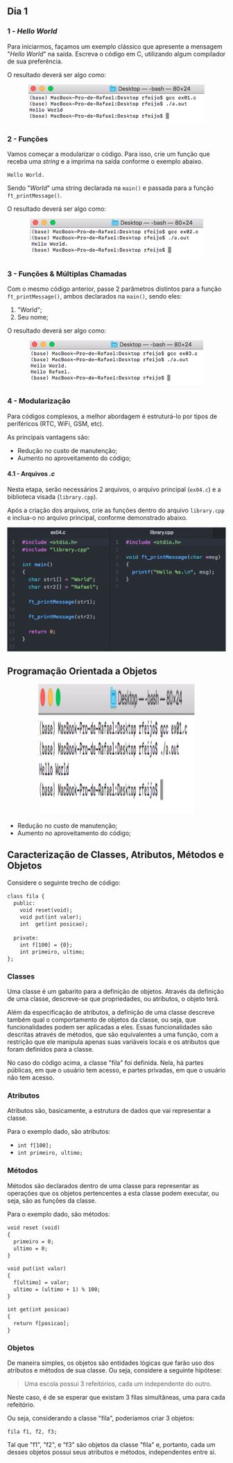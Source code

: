 ## Dia 1

### 1 - *Hello World*

Para iniciarmos, façamos um exemplo clássico que apresente a mensagem "*Hello World*" na saída. Escreva o código em C, utilizando algum compilador de sua preferência.

O resultado deverá ser algo como:

<p align="center">
  <img src="screenshots/ex01.jpg">
</p>

### 2 - Funções

Vamos começar a modularizar o código. Para isso, crie um função que receba uma *string* e a imprima na saída conforme o exemplo abaixo.

```
Hello World.
```

Sendo "*World*" uma string declarada na ```main()``` e passada para a função ```ft_printMessage()```.

O resultado deverá ser algo como:

<p align="center">
  <img src="screenshots/ex02.jpg">
</p>

### 3 - Funções & Múltiplas Chamadas

Com o mesmo código anterior, passe 2 parâmetros distintos para a função ```ft_printMessage()```, ambos declarados na ```main()```, sendo eles:

1. "World";
2. Seu nome;

O resultado deverá ser algo como:

<p align="center">
  <img src="screenshots/ex03.jpg">
</p>

### 4 - Modularização

Para códigos complexos, a melhor abordagem é estruturá-lo por tipos de periféricos (RTC, WiFi, GSM, etc).

As principais vantagens são:

* Redução no custo de manutenção;
* Aumento no aproveitamento do código;

#### 4.1 - Arquivos *.c*

Nesta etapa, serão necessários 2 arquivos, o arquivo principal (```ex04.c```) e a biblioteca visada (```library.cpp```).

Após a criação dos arquivos, crie as funções dentro do arquivo ```library.cpp``` e inclua-o no arquivo principal, conforme demonstrado abaixo.

<p align="center">
  <img src="screenshots/ex04_1.jpg">
</p>
















## Programação Orientada a Objetos 

<p align="center">
  <img width="360" height="300" src="screenshots/ex01.jpg">
</p>

* Redução no custo de manutenção;
* Aumento no aproveitamento do código;

## Caracterização de Classes, Atributos, Métodos e Objetos
Considere o seguinte trecho de código:
```
class fila {
  public:
    void reset(void); 
    void put(int valor); 
    int  get(int posicao);
 
  private:
    int f[100] = {0};
    int primeiro, ultimo;
};
```

### Classes
Uma classe é um gabarito para a definição de objetos. Através da definição de uma classe, descreve-se que propriedades, ou atributos, o objeto terá.

Além da especificação de atributos, a definição de uma classe descreve também qual o comportamento de objetos da classe, ou seja, que funcionalidades podem ser aplicadas a eles. Essas funcionalidades são descritas através de métodos, que são equivalentes a uma função, com a restrição que ele manipula apenas suas variáveis locais e os atributos que foram definidos para a classe.

No caso do código acima, a classe "fila" foi definida. Nela, há partes públicas, em que o usuário tem acesso, e partes privadas, em que o usuário não tem acesso.

### Atributos
Atributos são, basicamente, a estrutura de dados que vai representar a classe.

Para o exemplo dado, são atributos:
* ```int f[100];```
* ```int primeiro, ultimo;```

### Métodos
Métodos são declarados dentro de uma classe para representar as operações que os objetos pertencentes a esta classe podem executar, ou seja, são as funções da classe.

Para o exemplo dado, são métodos:
```
void reset (void)
{
  primeiro = 0;
  ultimo = 0;
}
```
```
void put(int valor)
{
  f[ultimo] = valor;
  ultimo = (ultimo + 1) % 100;
}
```
```
int get(int posicao)
{
  return f[posicao];
}
```

### Objetos
De maneira simples, os objetos são entidades lógicas que farão uso dos atributos e métodos de sua classe. Ou seja, considere a seguinte hipótese:

> Uma escola possui 3 refeitórios, cada um independente do outro.

Neste caso, é de se esperar que existam 3 filas simultâneas, uma para cada refeitório.

Ou seja, considerando a classe "fila", poderíamos criar 3 objetos:

```
fila f1, f2, f3;
```
Tal que "f1", "f2", e "f3" são objetos da classe "fila" e, portanto, cada um desses objetos possui seus atributos e métodos, independentes entre si.
